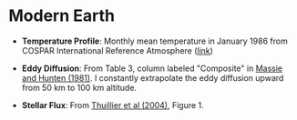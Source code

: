 # Modern Earth

- **Temperature Profile**: Monthly mean temperature in January 1986 from COSPAR International Reference Atmosphere ([link](https://ccmc.gsfc.nasa.gov/pub/modelweb/atmospheric/cira/cira86ascii/nht.lsn))

- **Eddy Diffusion**: From Table 3, column labeled "Composite" in [Massie and Hunten (1981)](https://doi.org/10.1029/JC086iC10p09859). I constantly extrapolate the eddy diffusion upward from 50 km to 100 km altitude.

- **Stellar Flux**: From [Thuillier et al (2004)](https://doi.org/10.1016/j.asr.2002.12.004), Figure 1.
